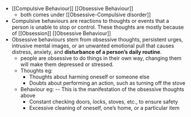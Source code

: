 - [[Compulsive Behaviour]] [[Obsessive Behaviour]]
    - both comes under [[Obsessive-Compulsive disorder]]
- Compulsive behaviours are reactions to thoughts or events that a person is unable to stop or control. These thoughts are mostly because of [[Obsession]] [[Obsessive Behaviour]]
- Obsessive behaviours stem from obsessive thoughts, persistent urges, intrusive mental images, or an unwanted emotional pull that causes distress, anxiety, and **disturbance of a person’s daily routine**.
    - people are obsessive to do things in their own way, changing them will make them depressed or stressed.
    - Thoughts eg: 
        - Thoughts about harming oneself or someone else
        - Doubts about performing an action, such as turning off the stove
    - Behaviour eg: -- This is the manifestation of the obsessive thoughts above
        - Constant checking doors, locks, stoves, etc., to ensure safety
        - Excessive cleaning of oneself, one’s home, or a particular item

